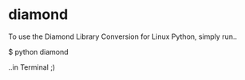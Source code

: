 # diamond

To use the Diamond Library Conversion for Linux Python, simply run..

   $ python diamond 

..in Terminal ;)
